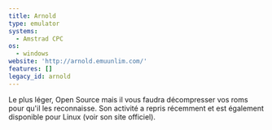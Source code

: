 ```yaml
---
title: Arnold
type: emulator
systems:
  - Amstrad CPC
os:
  - windows
website: 'http://arnold.emuunlim.com/'
features: []
legacy_id: arnold
---
```

Le plus léger, Open Source mais il vous faudra décompresser vos roms pour qu'il les reconnaisse. Son activité a repris récemment et est également disponible pour Linux (voir son site officiel).
